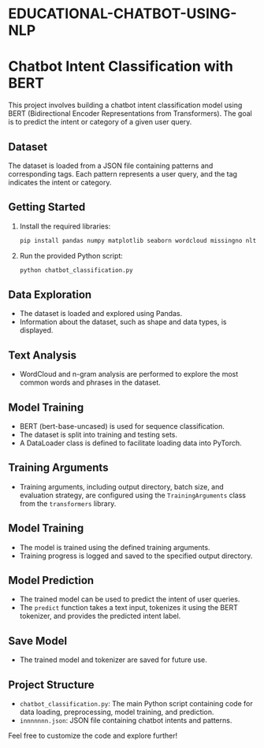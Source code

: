 # EDUCATIONAL-CHATBOT-USING-NLP


# Chatbot Intent Classification with BERT

This project involves building a chatbot intent classification model using BERT (Bidirectional Encoder Representations from Transformers). The goal is to predict the intent or category of a given user query.

## Dataset

The dataset is loaded from a JSON file containing patterns and corresponding tags. Each pattern represents a user query, and the tag indicates the intent or category.

## Getting Started

1. Install the required libraries:

   ```bash
   pip install pandas numpy matplotlib seaborn wordcloud missingno nltk torch transformers tensorflow keras
   ```

2. Run the provided Python script:

   ```bash
   python chatbot_classification.py
   ```

## Data Exploration

- The dataset is loaded and explored using Pandas.
- Information about the dataset, such as shape and data types, is displayed.

## Text Analysis

- WordCloud and n-gram analysis are performed to explore the most common words and phrases in the dataset.

## Model Training

- BERT (bert-base-uncased) is used for sequence classification.
- The dataset is split into training and testing sets.
- A DataLoader class is defined to facilitate loading data into PyTorch.

## Training Arguments

- Training arguments, including output directory, batch size, and evaluation strategy, are configured using the `TrainingArguments` class from the `transformers` library.

## Model Training

- The model is trained using the defined training arguments.
- Training progress is logged and saved to the specified output directory.

## Model Prediction

- The trained model can be used to predict the intent of user queries.
- The `predict` function takes a text input, tokenizes it using the BERT tokenizer, and provides the predicted intent label.

## Save Model

- The trained model and tokenizer are saved for future use.

## Project Structure

- `chatbot_classification.py`: The main Python script containing code for data loading, preprocessing, model training, and prediction.
- `innnnnnn.json`: JSON file containing chatbot intents and patterns.

Feel free to customize the code and explore further!

```



